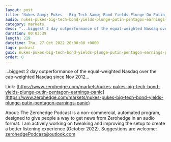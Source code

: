 ```yaml
---
layout: post
title: "Nukes &amp; Pukes - Big-Tech &amp; Bond Yields Plunge On Putin, Pentagon, &amp; Earnings Panic"
audio: nukes-pukes-big-tech-bond-yields-plunge-putin-pentagon-earnings-panic-0
category: markets
desc: "...biggest 2 day outperformance of the equal-weighted Nasdaq over the cap-weighted Nasdaq since Nov 2012..."
duration: 00:03:39
length: 219
datetime: Thu, 27 Oct 2022 20:00:00 +0000
tags: podcast
guid: nukes-pukes-big-tech-bond-yields-plunge-putin-pentagon-earnings-panic-0
order: 0
---
```

...biggest 2 day outperformance of the equal-weighted Nasdaq over the cap-weighted Nasdaq since Nov 2012...

Link: [https://www.zerohedge.com/markets/nukes-pukes-big-tech-bond-yields-plunge-putin-pentagon-earnings-panic](https://www.zerohedge.com/markets/nukes-pukes-big-tech-bond-yields-plunge-putin-pentagon-earnings-panic)

About: The Zerohedge Podcast is a non-commercial, automated program, designed to give people a way to get news from Zerohedge in an audio format.  I am actively working on tweaking and improving the setup to create a better listening experience (October 2022).  Suggestions are welcome: [zerohedgePodcast@outlook.com](mailto:zerohedgePodcast@outlook.com)